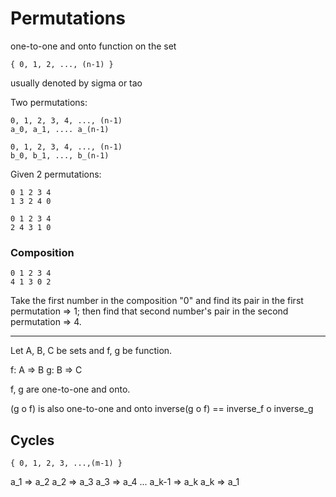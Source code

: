 # Permutations

one-to-one and onto function on the set

    { 0, 1, 2, ..., (n-1) }

usually denoted by sigma or tao

Two permutations:

    0, 1, 2, 3, 4, ..., (n-1)
    a_0, a_1, .... a_(n-1)

    0, 1, 2, 3, 4, ..., (n-1)
    b_0, b_1, ..., b_(n-1)

Given 2 permutations:

    0 1 2 3 4
    1 3 2 4 0

    0 1 2 3 4
    2 4 3 1 0

### Composition

    0 1 2 3 4
    4 1 3 0 2

Take the first number in the composition "0" and find its pair
in the first permutation => 1; then find that second number's pair
in the second permutation => 4.


------

Let A, B, C be sets and 
f, g be function.

f: A => B
g: B => C

f, g are one-to-one and onto.

(g o f) is also one-to-one and onto
inverse(g o f) == inverse_f o inverse_g


## Cycles

    { 0, 1, 2, 3, ...,(m-1) }

a_1 => a_2
a_2 => a_3
a_3 => a_4
   ...
a_k-1 => a_k
a_k   => a_1
